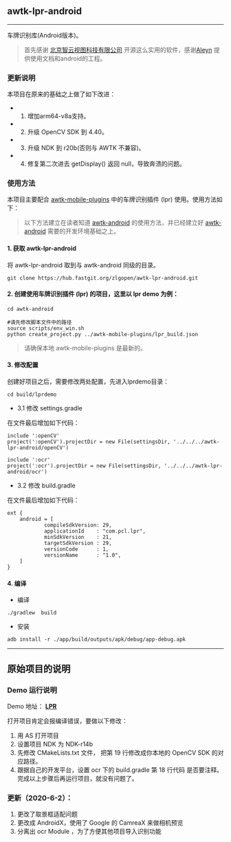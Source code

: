## awtk-lpr-android 
--------------------------

车牌识别库(Android版本)。

> 首先感谢 [北京智云视图科技有限公司](http://www.zeusee.com/) 开源这么实用的软件，感谢[Aleyn](https://github.com/AleynP) 提供使用文档和android的工程。

### 更新说明

本项目在原来的基础之上做了如下改进：

* 1. 增加arm64-v8a支持。
* 2. 升级 OpenCV SDK 到 4.40。
* 3. 升级 NDK 到 r20b(否则与 AWTK 不兼容)。
* 4. 修复第二次进去 getDisplay() 返回 null，导致奔溃的问题。

### 使用方法

本项目主要配合 [awtk-mobile-plugins](https://github.com/zlgopen/awtk-mobile-plugins) 中的车牌识别插件 (lpr) 使用。使用方法如下：

> 以下方法建立在读者知道 [awtk-android](https://github.com/zlgopen/awtk-android) 的使用方法，并已经建立好 [awtk-android](https://github.com/zlgopen/awtk-android) 需要的开发环境基础之上。

#### 1. 获取 awtk-lpr-android

将 awtk-lpr-android 取到与 awtk-android 同级的目录。

```
git clone https://hub.fastgit.org/zlgopen/awtk-lpr-android.git
```

#### 2. 创建使用车牌识别插件 (lpr) 的项目，这里以 lpr demo 为例：

```
cd awtk-android

#请先修改脚本文件中的路径
source scripts/env_win.sh
python create_project.py ../awtk-mobile-plugins/lpr_build.json
```

> 请确保本地 awtk-mobile-plugins 是最新的。

#### 3. 修改配置

创建好项目之后，需要修改两处配置，先进入lprdemo目录：

```
cd build/lprdemo
```

* 3.1 修改 settings.gradle

在文件最后增加如下代码：

```
include ':openCV'
project(':openCV').projectDir = new File(settingsDir, '../../../awtk-lpr-android/openCV')

include ':ocr'
project(':ocr').projectDir = new File(settingsDir, '../../../awtk-lpr-android/ocr')
```

* 3.2 修改 build.gradle

在文件最后增加如下代码：

```
ext {
    android = [
            compileSdkVersion: 29,
            applicationId    : "com.pcl.lpr",
            minSdkVersion    : 21,
            targetSdkVersion : 29,
            versionCode      : 1,
            versionName      : "1.0",
    ]
}
```

#### 4. 编译

* 编译

```
./gradlew  build
```

* 安装

```
adb install -r ./app/build/outputs/apk/debug/app-debug.apk
```

----------------------------------------------------------------

## 原始项目的说明

### Demo 运行说明

Demo 地址： **[LPR](https://github.com/AleynP/LPR)**

打开项目肯定会报编译错误，要做以下修改：
1. 用 AS 打开项目
2. 设置项目 NDK 为 NDK-r14b
3. 先修改 CMakeLists.txt 文件， 把第 19 行修改成你本地的 OpenCV SDK 的对应路径。
4. 跟据自己的开发平台，设置 ocr 下的 build.gradle  第 18 行代码 是否要注释。
完成以上步骤后再运行项目，就没有问题了。

### 更新（2020-6-2）：

1. 更改了取景框适配问题
2. 更改成 AndroidX，使用了 Google 的 CamreaX 来做相机预览
3. 分离出 ocr Module ，为了方便其他项目导入识别功能
